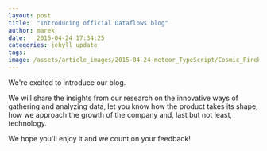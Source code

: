 ```yaml
---
layout: post
title:  "Introducing official Dataflows blog"
author: marek
date:   2015-04-24 17:34:25
categories: jekyll update
tags:
image: /assets/article_images/2015-04-24-meteor_TypeScript/Cosmic_Fireball_Falling_Over_ALMA.jpg
---
```

We're excited to introduce our blog.

We will share the insights from our research on the innovative ways of gathering and analyzing data, let you know how the product takes its shape, how we approach the growth of the company and, last but not least, technology.

We hope you'll enjoy it and we count on your feedback!
